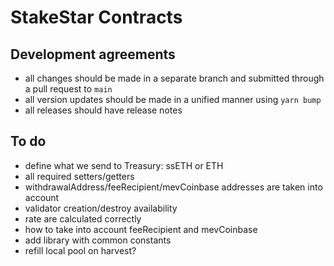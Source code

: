 # StakeStar Contracts

## Development agreements

- all changes should be made in a separate branch and submitted through a pull request to `main`
- all version updates should be made in a unified manner using `yarn bump`
- all releases should have release notes

## To do

- define what we send to Treasury: ssETH or ETH
- all required setters/getters
- withdrawalAddress/feeRecipient/mevCoinbase addresses are taken into account
- validator creation/destroy availability
- rate are calculated correctly
- how to take into account feeRecipient and mevCoinbase
- add library with common constants
- refill local pool on harvest? 
